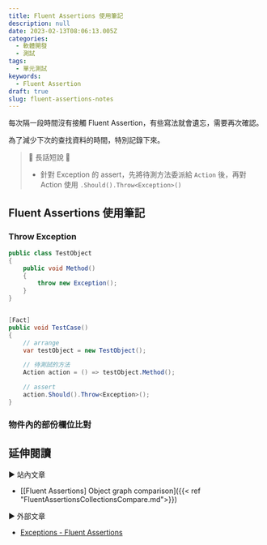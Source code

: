 ```yaml
---
title: Fluent Assertions 使用筆記
description: null
date: 2023-02-13T08:06:13.005Z
categories:
  - 軟體開發
  - 測試
tags:
  - 單元測試
keywords:
  - Fluent Assertion
draft: true
slug: fluent-assertions-notes
---
```


每次隔一段時間沒有接觸 Fluent Assertion，有些寫法就會遺忘，需要再次確認。

為了減少下次的查找資料的時間，特別記錄下來。

> 🔖 長話短說 🔖
>
> - 針對 Exception 的 assert，先將待測方法委派給 `Action` 後，再對 Action 使用 `.Should().Throw<Exception>()`
>

<!--more-->

## Fluent Assertions 使用筆記

### Throw Exception

```C#
public class TestObject
{
    public void Method()
    {
        throw new Exception();
    }
}


[Fact]
public void TestCase()
{
    // arrange
    var testObject = new TestObject();

    // 待測試的方法
    Action action = () => testObject.Method();

    // assert
    action.Should().Throw<Exception>();
}
```

### 物件內的部份欄位比對

## 延伸閱讀

▶ 站內文章

- [[Fluent Assertions] Object graph comparison]({{< ref "FluentAssertionsCollectionsCompare.md">}})

▶ 外部文章

- [Exceptions - Fluent Assertions](https://fluentassertions.com/exceptions/)
